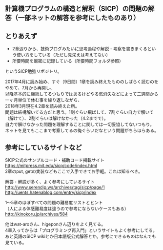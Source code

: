 計算機プログラムの構造と解釈（SICP）の問題の解答（一部ネットの解答を参考にしたものあり）  
--
とりあえず
--
* 2章辺りから、技術ブログみたいに思考過程や解説・考察を書きまくるという使い方をしている（ただし見栄えは考えてない）
* 所要時間を厳密に記録している（所要時間フォルダ参照）

というSICP勉強リポジトリ。

2017年4月に読み始め、すぐ（9日間）1章を読み終えたもののしばらく読むのをやめて、7月から再開し、  
以降基本的に継続してるつもりではあるけどやる気消失などによって二週間から一ヶ月単位で休む事を繰り返しながら、  
2018年3月現在4.2章を読み終えた所。  
問題は結構解いてる方だと思う。1割ぐらい飛ばして、7割ぐらい自力で解いて（解けて）、2割ぐらいは解けなかった（4.2までで）。  
自力で解けなかった問題を理解することに関しては一切妥協してないつもり。  
ネットを見てもここまで考察してるの俺ぐらいだなという問題がちらほらある。  

参考にしているサイトなど  
--
SICP公式のサンプルコード・補助コード掲載サイト  
<https://mitpress.mit.edu/sicp/code/index.html>  
2章のput, getの実装などもここで入手できてお手軽。これは知るべき。  

解答・解説が多く、よく参考にしているサイト  
<http://www.serendip.ws/archives/tag/sicp/page/1>  
<http://uents.hatenablog.com/entry/sicp/index>  

1〜5章のほぼすべての問題の難易度リストとヒント  
（人による体感難易度は違うので参考にならないケースもある）  
<http://kinokoru.jp/archives/584>  

他はwat-aroさん、higeponさん辺りをよく見てる。  
4章入ってからは「プログラミング再入門」というサイトもよく参考にしてる。
あと英語のSICP wikiとか日本語版公式解答とか。参考にできるものはなんでも見ている。  
